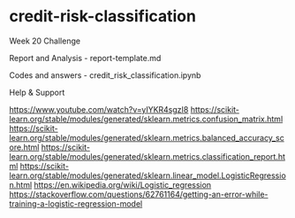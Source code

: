 # credit-risk-classification
Week 20 Challenge

Report and Analysis - report-template.md

Codes and answers - credit_risk_classification.ipynb

Help & Support 

https://www.youtube.com/watch?v=yIYKR4sgzI8
https://scikit-learn.org/stable/modules/generated/sklearn.metrics.confusion_matrix.html
https://scikit-learn.org/stable/modules/generated/sklearn.metrics.balanced_accuracy_score.html
https://scikit-learn.org/stable/modules/generated/sklearn.metrics.classification_report.html
https://scikit-learn.org/stable/modules/generated/sklearn.linear_model.LogisticRegression.html
https://en.wikipedia.org/wiki/Logistic_regression
https://stackoverflow.com/questions/62761164/getting-an-error-while-training-a-logistic-regression-model